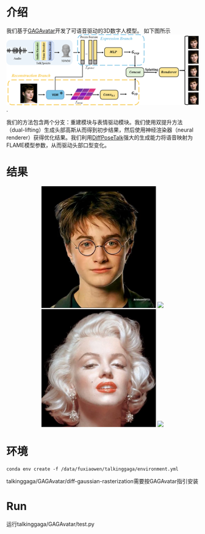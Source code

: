 # 介绍

我们基于[GAGAvatar](https://github.com/xg-chu/GAGAvatar)开发了可语音驱动的3D数字人模型。
如下图所示![pipeline](https://github.com/shawnFuu/talkinggaga/blob/main/assets/pipeline.png).

我们的方法包含两个分支：重建模块与表情驱动模块。我们使用双提升方法（dual-lifting）生成头部高斯从而得到初步结果，然后使用神经渲染器（neural renderer）获得优化结果。我们利用[DiffPoseTalk](https://github.com/DiffPoseTalk/DiffPoseTalk)强大的生成能力将语音映射为FLAME模型参数，从而驱动头部口型变化。

# 结果
<div align="center">
    <img src="https://raw.githubusercontent.com/shawnFuu/talkinggaga/main/assets/harry.png" width="300">
    <img src="https://raw.githubusercontent.com/shawnFuu/talkinggaga/main/assets/cxk.gif" width="400">
</div>
<div align="center">
    <img src="https://raw.githubusercontent.com/shawnFuu/talkinggaga/main/assets/menglu.png" width="300">
    <img src="https://raw.githubusercontent.com/shawnFuu/talkinggaga/main/assets/menglu.gif" width="400">
</div>


# 环境

```
conda env create -f /data/fuxiaowen/talkinggaga/environment.yml
```
talkinggaga/GAGAvatar/diff-gaussian-rasterization需要按GAGAvatar指引安装

# Run

运行talkinggaga/GAGAvatar/test.py
